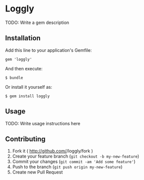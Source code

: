 # Loggly

TODO: Write a gem description

## Installation

Add this line to your application's Gemfile:

    gem 'loggly'

And then execute:

    $ bundle

Or install it yourself as:

    $ gem install loggly

## Usage

TODO: Write usage instructions here

## Contributing

1. Fork it ( http://github.com/<my-github-username>/loggly/fork )
2. Create your feature branch (`git checkout -b my-new-feature`)
3. Commit your changes (`git commit -am 'Add some feature'`)
4. Push to the branch (`git push origin my-new-feature`)
5. Create new Pull Request
